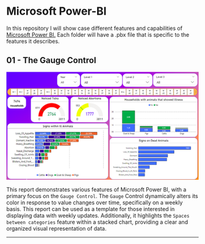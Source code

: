 # Microsoft Power-BI
In this repository I will show case different features and capabilities of [Microsoft Power BI.](https://learn.microsoft.com/en-us/power-bi/fundamentals/power-bi-overview) Each folder will have a .pbx file that is specific to the features it describes.

## 01 - The Gauge Control
![alt text](https://github.com/NDeogratius/Power-BI/blob/main/01%20-%20The%20Gauge/image.png)

This report demonstrates various features of Microsoft Power BI, with a primary focus on the `Gauge Control`. The `Gauge` Control dynamically alters its color in response to value changes over time, specifically on a weekly basis. This report can be used as a template for those interested in displaying data with weekly updates. Additionally, it highlights the `Spaces between categories` feature within a stacked chart, providing a clear and organized visual representation of data.
***

